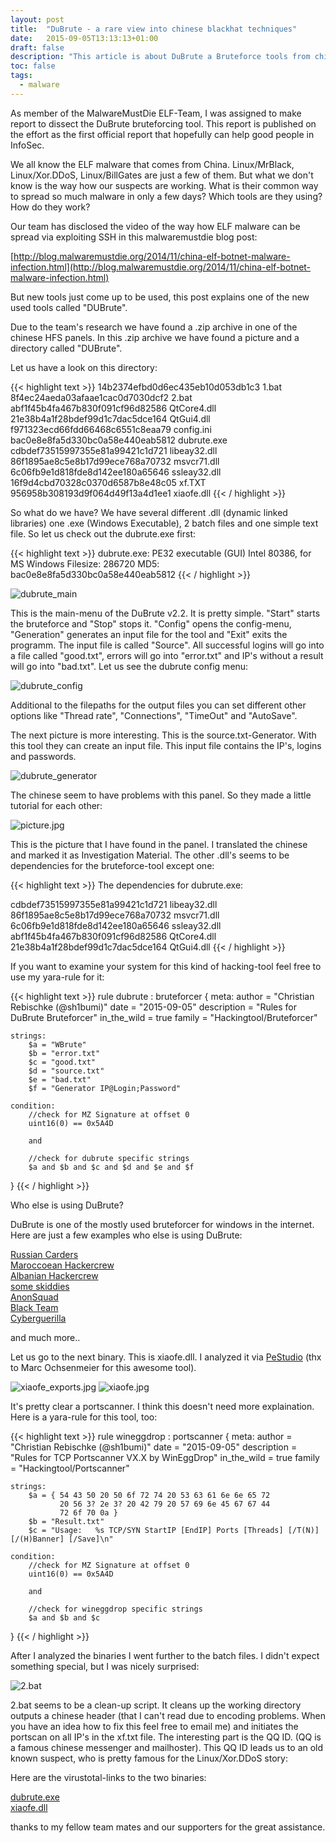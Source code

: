 ```yaml
---
layout: post
title:  "DuBrute - a rare view into chinese blackhat techniques"
date:   2015-09-05T13:13:13+01:00
draft: false
description: "This article is about DuBrute a Bruteforce tools from chinese cyber criminals"
toc: false
tags:
  - malware
---
```


As member of the MalwareMustDie ELF-Team, I was assigned to make report to dissect the DuBrute bruteforcing tool. This report is published on the effort as the first official report that hopefully can help good people in InfoSec.

We all know the ELF malware that comes from China. Linux/MrBlack,
Linux/Xor.DDoS, Linux/BillGates are just a few of them. But what we don't know
is the way how our suspects are working. What is their common way to spread so
much malware in only a few days? Which tools are they using? How do they work?

Our team has disclosed the video of the way how ELF malware can be spread via exploiting SSH in this malwaremustdie blog post:  

[http://blog.malwaremustdie.org/2014/11/china-elf-botnet-malware-infection.html](http://blog.malwaremustdie.org/2014/11/china-elf-botnet-malware-infection.html)  
  
But new tools just come up to be used, this post explains one of the new used tools called "DUBrute".  
  
Due to the team's research we have found a .zip archive in one of the chinese HFS panels. 
In this .zip archive we have found a picture and a directory called "DUBrute". 

Let us have a look on this directory:

{{< highlight text >}}
14b2374efbd0d6ec435eb10d053db1c3  1.bat
8f4ec24aeda03afaae1cac0d7030dcf2  2.bat
abf1f45b4fa467b830f091cf96d82586  QtCore4.dll
21e38b4a1f28bdef99d1c7dac5dce164  QtGui4.dll
f971323ecd66fdd66468c6551c8eaa79  config.ini
bac0e8e8fa5d330bc0a58e440eab5812  dubrute.exe
cdbdef73515997355e81a99421c1d721  libeay32.dll
86f1895ae8c5e8b17d99ece768a70732  msvcr71.dll
6c06fb9e1d818fde8d142ee180a65646  ssleay32.dll
16f9d4cbd70328c0370d6587b8e48c05  xf.TXT
956958b308193d9f064d49f13a4d1ee1  xiaofe.dll
{{< / highlight >}}

So what do we have? We have several different .dll (dynamic linked libraries)
one .exe (Windows Executable), 2 batch files and one simple text file. 
So let us check out the dubrute.exe first:

{{< highlight text >}}
dubrute.exe: PE32 executable (GUI) Intel 80386, for MS Windows
Filesize: 286720
MD5: bac0e8e8fa5d330bc0a58e440eab5812
{{< / highlight >}}

![dubrute_main](/img/dubrute_main.jpg)

This is the main-menu of the DuBrute v2.2. It is pretty simple. "Start" starts
the bruteforce and "Stop" stops it. "Config" opens the config-menu, "Generation"
generates an input file for the tool and "Exit" exits the programm. The input file is called "Source". All successful logins will go into a file called "good.txt", errors will go into "error.txt" and IP's without a result will go into "bad.txt". Let us see the dubrute config menu:

![dubrute_config](/img/dubrute_config.jpg)

Additional to the filepaths for the output files you can set different other
options like "Thread rate", "Connections", "TimeOut" and "AutoSave".

The next picture is more interesting. This is the source.txt-Generator. With
this tool they can create an input file. This input file contains the IP's,
logins and passwords. 

![dubrute_generator](/img/dubrute_generator.jpg)

The chinese seem to have problems with this panel. So they made a little
tutorial for each other:

![picture.jpg](/img/picture.jpg)

This is the picture that I have found in the panel. I translated the chinese and
marked it as Investigation Material. The other .dll's seems to be dependencies
for the bruteforce-tool except one:

{{< highlight text >}}
The dependencies for dubrute.exe:

cdbdef73515997355e81a99421c1d721  libeay32.dll
86f1895ae8c5e8b17d99ece768a70732  msvcr71.dll
6c06fb9e1d818fde8d142ee180a65646  ssleay32.dll
abf1f45b4fa467b830f091cf96d82586  QtCore4.dll
21e38b4a1f28bdef99d1c7dac5dce164  QtGui4.dll
{{< / highlight >}}

If you want to examine your system for this kind of hacking-tool feel free to
use my yara-rule for it:

{{< highlight text >}}
rule dubrute : bruteforcer
{
    meta:
        author = "Christian Rebischke (@sh1bumi)"
        date = "2015-09-05"
        description = "Rules for DuBrute Bruteforcer"
        in_the_wild = true
        family = "Hackingtool/Bruteforcer"

    strings:
        $a = "WBrute"
        $b = "error.txt"
        $c = "good.txt"
        $d = "source.txt"
        $e = "bad.txt"
        $f = "Generator IP@Login;Password"

    condition:
        //check for MZ Signature at offset 0
        uint16(0) == 0x5A4D 

        and 

        //check for dubrute specific strings
        $a and $b and $c and $d and $e and $f 
}
{{< / highlight >}}

Who else is using DuBrute?

DuBrute is one of the mostly used bruteforcer for windows in the internet. Here are just a few examples who else is using DuBrute:

[Russian Carders](http://carderpro.biz/showthread.php?p=460165#post460165)  
[Maroccoean Hackercrew](https://www.facebook.com/SpamHack/posts/347412948698020)  
[Albanian Hackercrew](https://www.facebook.com/pages/Dubrute/144352472395740?fref=nf)  
[some skiddies](https://www.facebook.com/hackvps1)  
[AnonSquad](http://anonsquad.blogspot.de/2014/02/how-to-hack-windows-servers-using.html)  
[Black Team](https://blackteam300.wordpress.com/2013/06/13/dubrute-v2-2/)  
[Cyberguerilla](https://www.cyberguerrilla.org/a/2013/?p=11002)  
   
and much more..  
  
Let us go to the next binary. This is xiaofe.dll. I analyzed it via 
[PeStudio](https://www.winitor.com/) (thx to Marc Ochsenmeier for this awesome tool). 

![xiaofe_exports.jpg](/img/xiaofe_exports.jpg)
![xiaofe.jpg](/img/xiaofe.jpg)

It's pretty clear a portscanner. I think this doesn't need more explaination. 
Here is a yara-rule for this tool, too:

{{< highlight text >}}
rule wineggdrop : portscanner
{
    meta:
        author = "Christian Rebischke (@sh1bumi)"
        date = "2015-09-05"
        description = "Rules for TCP Portscanner VX.X by WinEggDrop"
        in_the_wild = true
        family = "Hackingtool/Portscanner"

    strings:
        $a = { 54 43 50 20 50 6f 72 74 20 53 63 61 6e 6e 65 72 
               20 56 3? 2e 3? 20 42 79 20 57 69 6e 45 67 67 44 
               72 6f 70 0a } 
        $b = "Result.txt"
        $c = "Usage:   %s TCP/SYN StartIP [EndIP] Ports [Threads] [/T(N)] [/(H)Banner] [/Save]\n"

    condition:
        //check for MZ Signature at offset 0
        uint16(0) == 0x5A4D

        and

        //check for wineggdrop specific strings
        $a and $b and $c 
}
{{< / highlight >}}

After I analyzed the binaries I went further to the batch files.
I didn't expect something special, but I was nicely surprised:

![2.bat](/img/1bat.jpg)

2.bat seems to be a clean-up script. It cleans up the working directory outputs a chinese header (that I can't read due to encoding problems. When you have an idea how to fix this feel free to email me) and initiates the portscan on all IP's in the xf.txt file. The interesting part is the QQ ID. (QQ is a famous chinese messenger and mailhoster). This QQ ID leads us to an old known suspect, who is pretty famous for the Linux/Xor.DDoS story:

Here are the virustotal-links to the two binaries:

[dubrute.exe](https://www.virustotal.com/en/file/6efe32cb80a3a2761c6d25b33ca5a85eb479cdd68d49980df18de9e851ff2dea/analysis/1441216794/)  
[xiaofe.dll](https://www.virustotal.com/en/file/3fba13273b31520ec3d83c054888a1f8a959e9a710366ac0578a4927ad983118/analysis/)  

thanks to my fellow team mates and our supporters for the great assistance.


